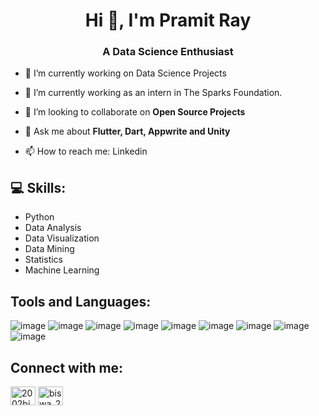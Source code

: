 <h1 align="center">Hi 👋, I'm Pramit Ray</h1>
<h3 align="center">A Data Science Enthusiast</h3>

- 🔭 I’m currently working on Data Science Projects

- 🌱 I’m currently working as an intern in The Sparks Foundation.

- 👯 I’m looking to collaborate on **Open Source Projects**

- 💬 Ask me about **Flutter, Dart, Appwrite and Unity**

- 📫 How to reach me: Linkedin



## 💻 Skills:

- Python
- Data Analysis
- Data Visualization
- Data Mining
- Statistics
- Machine Learning

## Tools and Languages:
![image](https://user-images.githubusercontent.com/93142399/229361934-2b1b3b5f-3d64-4f7e-a6ff-ee0cf3e41da6.png)
![image](https://user-images.githubusercontent.com/93142399/229361951-08ef78cc-1a12-4838-8307-39fb0d1ca05b.png)
![image](https://user-images.githubusercontent.com/93142399/229361979-18dbaf94-ea77-4001-9a79-ff0ea19817b2.png)
![image](https://user-images.githubusercontent.com/93142399/229362012-bfdf2dab-23b0-498c-b08b-85d7f0c36584.png)
![image](https://user-images.githubusercontent.com/93142399/229362032-a7041dae-c807-4955-8138-79727eff1d57.png)
![image](https://user-images.githubusercontent.com/93142399/229362075-2dc0b6e7-09df-4116-bdb6-e4c7de138fc1.png)
![image](https://user-images.githubusercontent.com/93142399/229362105-f25cf3d8-5d78-4f8a-a21d-4523063a9e92.png)
![image](https://user-images.githubusercontent.com/93142399/229362424-8d7664b3-178e-483d-a8bb-0a1be9e5a6ef.png)
![image](https://user-images.githubusercontent.com/93142399/229362762-2c8e9636-a619-430d-9d8b-99e6e3047a64.png)









## Connect with me:
<a href="https://www.linkedin.com/in/pramit-ray-a42874215/" target="blank"><img align="center" src="https://raw.githubusercontent.com/rahuldkjain/github-profile-readme-generator/master/src/images/icons/Social/linked-in-alt.svg" alt="2002bishwajeet" height="30" width="40" /></a>
<a href="https://www.instagram.com/itz_pramitray_2001" target="blank"><img align="center" src="https://raw.githubusercontent.com/rahuldkjain/github-profile-readme-generator/master/src/images/icons/Social/instagram.svg" alt="biswa_20p" height="30" width="40" /></a>
